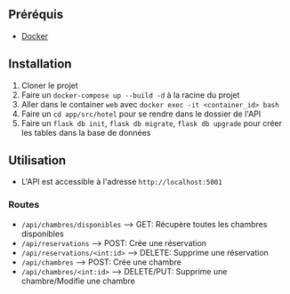 ## Préréquis

- [Docker](https://www.docker.com/)

## Installation

1. Cloner le projet
2. Faire un `docker-compose up --build -d` à la racine du projet
3. Aller dans le container `web` avec `docker exec -it <container_id> bash`
4. Faire un `cd app/src/hotel` pour se rendre dans le dossier de l'API
5. Faire un `flask db init`, `flask db migrate`, `flask db upgrade` pour créer les tables dans la base de données

## Utilisation

- L'API est accessible à l'adresse `http://localhost:5001`

### Routes

- `/api/chambres/disponibles` --> GET: Récupère toutes les chambres disponibles
- `/api/reservations` --> POST: Crée une réservation
- `/api/reservations/<int:id>` --> DELETE: Supprime une réservation
- `/api/chambres` --> POST: Crée une chambre
- `/api/chambres/<int:id>` --> DELETE/PUT: Supprime une chambre/Modifie une chambre
